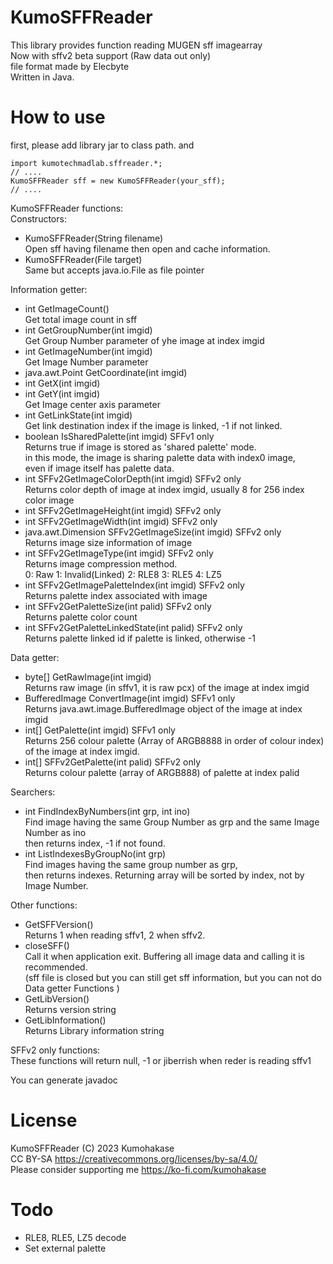 # KumoSFFReader
This library provides function reading MUGEN sff imagearray   
Now with sffv2 beta support (Raw data out only)   
file format made by Elecbyte  
Written in Java.   
   
# How to use
first, please add library jar to class path. and   

    import kumotechmadlab.sffreader.*;
    // ....
    KumoSFFReader sff = new KumoSFFReader(your_sff);
    // ....
   
KumoSFFReader functions:   
Constructors:   
- KumoSFFReader(String filename)   
Open sff having filename then open and cache information.
- KumoSFFReader(File target)   
Same but accepts java.io.File as file pointer
  
Information getter:   
- int GetImageCount()   
Get total image count in sff
- int GetGroupNumber(int imgid)   
Get Group Number parameter of yhe image at index imgid
- int GetImageNumber(int imgid)   
Get Image Number parameter
- java.awt.Point GetCoordinate(int imgid)
- int GetX(int imgid)
- int GetY(int imgid)    
Get Image center axis parameter
- int GetLinkState(int imgid)   
Get link destination index if the image is linked, -1 if not linked.   
- boolean IsSharedPalette(int imgid) SFFv1 only  
Returns true if image is stored as 'shared palette' mode.  
in this mode, the image is sharing palette data with index0 image,  
even if image itself has palette data.    
- int SFFv2GetImageColorDepth(int imgid) SFFv2 only    
Returns color depth of image at index imgid, usually 8 for 256 index color image   
- int SFFv2GetImageHeight(int imgid) SFFv2 only
- int SFFv2GetImageWidth(int imgid) SFFv2 only
- java.awt.Dimension SFFv2GetImageSize(int imgid) SFFv2 only  
Returns image size information of image   
- int SFFv2GetImageType(int imgid) SFFv2 only   
Returns image compression method.   
0: Raw 1: Invalid(Linked) 2: RLE8 3: RLE5 4: LZ5   
- int SFFv2GetImagePaletteIndex(int imgid) SFFv2 only  
Returns palette index associated with image    
- int SFFv2GetPaletteSize(int palid) SFFv2 only    
Returns palette color count      
- int SFFv2GetPaletteLinkedState(int palid) SFFv2 only  
Returns palette linked id if palette is linked, otherwise -1   

Data getter:  
- byte\[\] GetRawImage(int imgid)   
Returns raw image (in sffv1, it is raw pcx) of the image at index imgid
- BufferedImage ConvertImage(int imgid) SFFv1 only  
Returns java.awt.image.BufferedImage object of the image at index imgid   
- int\[\] GetPalette(int imgid) SFFv1 only  
Returns 256 colour palette (Array of ARGB8888 in order of colour index)    
 of the image at index imgid.  
- int\[\] SFFv2GetPalette(int palid) SFFv2 only  
Returns colour palette (array of ARGB888) of palette at index palid    
    
Searchers:   
- int FindIndexByNumbers(int grp, int ino)   
Find image having the same Group Number as grp and the same Image Number as ino   
then returns index, -1 if not found.
- int ListIndexesByGroupNo(int grp)   
Find images having the same group number as grp,   
then returns indexes. Returning array will be sorted by index, not by Image Number.  

Other functions:  
- GetSFFVersion()   
Returns 1 when reading sffv1, 2 when sffv2.  
- closeSFF()   
Call it when application exit. Buffering all image data and calling it is recommended.   
(sff file is closed but you can still get sff information, but you can not do   
Data getter Functions )   
- GetLibVersion()   
Returns version string
- GetLibInformation()   
Returns Library information string

SFFv2 only functions:   
These functions will return null, -1 or jiberrish when reder is reading sffv1   



You can generate javadoc         

# License
KumoSFFReader (C) 2023 Kumohakase    
CC BY-SA https://creativecommons.org/licenses/by-sa/4.0/    
Please consider supporting me https://ko-fi.com/kumohakase  

# Todo
- RLE8, RLE5, LZ5 decode
- Set external palette
